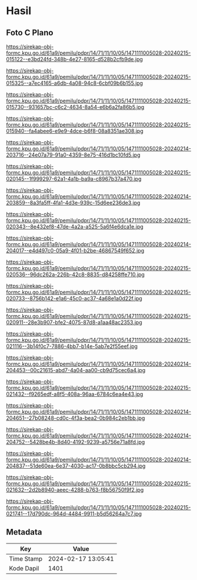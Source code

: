 # Hasil

## Foto C Plano

https://sirekap-obj-formc.kpu.go.id/61a9/pemilu/pdpr/14/71/11/10/05/1471111005028-20240215-015122--e3bd24fd-348b-4e27-8165-d528b2cfb9de.jpg

https://sirekap-obj-formc.kpu.go.id/61a9/pemilu/pdpr/14/71/11/10/05/1471111005028-20240215-015325--a7ec4165-a6db-4a08-94c8-6cbf09b6b155.jpg

https://sirekap-obj-formc.kpu.go.id/61a9/pemilu/pdpr/14/71/11/10/05/1471111005028-20240215-015730--931657bc-c6c2-4634-8a54-e6b6a2fa86b5.jpg

https://sirekap-obj-formc.kpu.go.id/61a9/pemilu/pdpr/14/71/11/10/05/1471111005028-20240215-015940--fa4abee6-e9e9-4dce-b6f8-08a8351ae308.jpg

https://sirekap-obj-formc.kpu.go.id/61a9/pemilu/pdpr/14/71/11/10/05/1471111005028-20240214-203716--24e07a79-91a0-4359-8e75-416d1bc10fd5.jpg

https://sirekap-obj-formc.kpu.go.id/61a9/pemilu/pdpr/14/71/11/10/05/1471111005028-20240215-020145--1f999297-62a1-4a1b-ba9a-c8967b37a470.jpg

https://sirekap-obj-formc.kpu.go.id/61a9/pemilu/pdpr/14/71/11/10/05/1471111005028-20240214-203859--8a3fa5ff-4fa1-4d3e-939c-15d6ee236de3.jpg

https://sirekap-obj-formc.kpu.go.id/61a9/pemilu/pdpr/14/71/11/10/05/1471111005028-20240215-020343--8e432ef8-47de-4a2a-a525-5a6f4e6dca1e.jpg

https://sirekap-obj-formc.kpu.go.id/61a9/pemilu/pdpr/14/71/11/10/05/1471111005028-20240214-204017--e4d497c0-05a9-4f01-b2be-46867549f652.jpg

https://sirekap-obj-formc.kpu.go.id/61a9/pemilu/pdpr/14/71/11/10/05/1471111005028-20240215-020536--96dc262a-226b-42c8-8835-d84258ffe710.jpg

https://sirekap-obj-formc.kpu.go.id/61a9/pemilu/pdpr/14/71/11/10/05/1471111005028-20240215-020733--8756b142-e1a6-45c0-ac37-4a68e1a0d22f.jpg

https://sirekap-obj-formc.kpu.go.id/61a9/pemilu/pdpr/14/71/11/10/05/1471111005028-20240215-020911--28e3b907-bfe2-4075-87d8-a1aa48ac2353.jpg

https://sirekap-obj-formc.kpu.go.id/61a9/pemilu/pdpr/14/71/11/10/05/1471111005028-20240215-021116--3b14f0c7-7886-4bb7-b14e-5ab7e2f55eef.jpg

https://sirekap-obj-formc.kpu.go.id/61a9/pemilu/pdpr/14/71/11/10/05/1471111005028-20240214-204453--00c21615-abd7-4a04-aa00-cb9d75cec6a4.jpg

https://sirekap-obj-formc.kpu.go.id/61a9/pemilu/pdpr/14/71/11/10/05/1471111005028-20240215-021432--f9265edf-a8f5-408a-96aa-6784c6ea4e43.jpg

https://sirekap-obj-formc.kpu.go.id/61a9/pemilu/pdpr/14/71/11/10/05/1471111005028-20240214-204651--27b08248-cd0c-4f3a-bea2-0b984c2eb1bb.jpg

https://sirekap-obj-formc.kpu.go.id/61a9/pemilu/pdpr/14/71/11/10/05/1471111005028-20240214-204752--5428be4b-8d40-4192-9239-a5756e71a8fd.jpg

https://sirekap-obj-formc.kpu.go.id/61a9/pemilu/pdpr/14/71/11/10/05/1471111005028-20240214-204837--51de60ea-6e37-4030-ac17-0b8bbc5cb294.jpg

https://sirekap-obj-formc.kpu.go.id/61a9/pemilu/pdpr/14/71/11/10/05/1471111005028-20240215-021632--2d2b8940-aeec-4288-b763-f8b56750f9f2.jpg

https://sirekap-obj-formc.kpu.go.id/61a9/pemilu/pdpr/14/71/11/10/05/1471111005028-20240215-021741--17d790dc-964d-4484-9911-b5d56264a7c7.jpg


## Metadata

| Key        | Value               |
| ---------- | ------------------- |
| Time Stamp | 2024-02-17 13:05:41 |
| Kode Dapil | 1401                |



